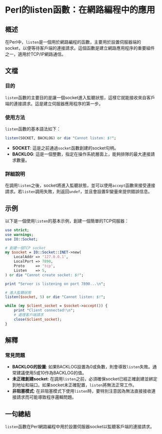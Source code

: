 <!--
Meta Description: # Perl的listen函數：在網路編程中的應用 ## 概述 在Perl中，`listen`是一個用於網路編程的函數，主要用於設置伺服器端的socket，以便等待客戶端的連接請求。這個函數是建立網路應用程序的重要組件之一，適用於TCP/IP網路通信。 ## 文檔 ### 目的 `listen`函數...
Meta Keywords: listen, socket, die, cannot, use
-->

# Perl的listen函數：在網路編程中的應用

## 概述
在Perl中，`listen`是一個用於網路編程的函數，主要用於設置伺服器端的socket，以便等待客戶端的連接請求。這個函數是建立網路應用程序的重要組件之一，適用於TCP/IP網路通信。

## 文檔
### 目的
`listen`函數的主要目的是讓一個socket進入監聽狀態，這樣它就能接收來自客戶端的連接請求。這是建立伺服器應用程序的第一步。

### 使用方法
`listen`函數的基本語法如下：

```perl
listen(SOCKET, BACKLOG) or die "Cannot listen: $!";
```

- **SOCKET**: 這是之前通過`socket`函數創建的socket句柄。
- **BACKLOG**: 這是一個整數，指定在操作系統層面上，能夠排隊的最大連接請求數量。

### 詳細說明
在調用`listen`之後，socket將進入監聽狀態，並可以使用`accept`函數來接受連接請求。若`listen`調用失敗，則返回`undef`，並且會設置$!變量來提供錯誤信息。

## 示例
以下是一個使用`listen`的基本示例，創建一個簡單的TCP伺服器：

```perl
use strict;
use warnings;
use IO::Socket;

# 創建一個TCP socket
my $socket = IO::Socket::INET->new(
    LocalAddr => '127.0.0.1',
    LocalPort => 7890,
    Proto     => 'tcp',
    Listen    => 5,
) or die "Cannot create socket: $!";

print "Server is listening on port 7890...\n";

# 進入監聽狀態
listen($socket, 5) or die "Cannot listen: $!";

while (my $client_socket = $socket->accept()) {
    print "Client connected!\n";
    # 處理客戶端請求
    close($client_socket);
}
```

## 解釋
### 常見問題
- **BACKLOG的設置**: 如果BACKLOG設置為0或負數，則會導致`listen`失敗。通常建議使用5或10作為BACKLOG的值。
- **未正確創建socket**: 在調用`listen`之前，必須確保socket已經正確創建並綁定到地址和端口。如果socket未正確配置，`listen`將無法正常工作。
- **非阻塞模式**: 在非阻塞模式下使用`listen`時，要特別注意因為無法直接接收連接請求而可能導致程序邏輯問題。

## 一句總結
`listen`函數在Perl網路編程中用於設置伺服器socket以監聽客戶端的連接請求。